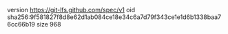 version https://git-lfs.github.com/spec/v1
oid sha256:9f581827f8d8e62d1ab084ce18e34c6a7d79f343ce1e1d6b1338baa76cc66b19
size 968
